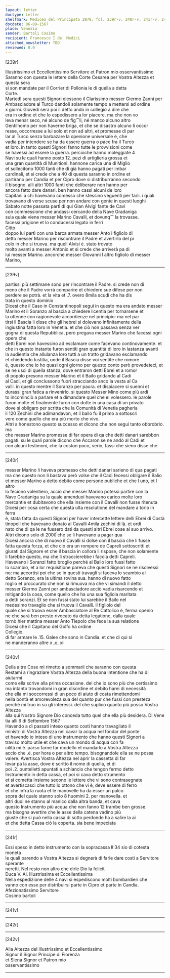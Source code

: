 ```yaml
---
layout: letter
doctype: Letter
shelfmark: Mediceo del Principato 2978, fol. 239r-v, 240r-v, 241r-v, 242r-v
docdate: 06-09-1567
place: Venezia
sender: Bartoli Cosimo
recipient: Francesco I de' Medici
attached_newsletter: TBD
reviewed: 0.0
---
```


[239r]  
  
  
Illustrissimo et Eccellentissimo Servitore et Patron mio osservantissimo  
Saranno con questa le lettere della Corte Cesarea per Vostra Altezza et questa sera  
si son mandate per il Corrier di Pollonia le di quella a detta  
Corte.  
Martedì sera questi Signori elessono il Clarissimo messer Giermo Zanni per  
Ambasciadore al Turco dandoli solamente tempo a mettersi ad ordine  
x giorni. Giovedì sera poi il detto ando in collegio a dire che  
era in ordine et che lo espedissero a lor piacere. ma che non vo  
leva menar seco, né alcuno de fig⁀li, né manco alcuno altro  
Gentilhomo per non haverne briga, et che se disastro alcuno li occor  
resse, occorresse a lui solo et non ad altri, et promesse di par  
lar al Turco senza barbazare la openione universale è, che  
vadia per intendere se ha da essere guerra o pace fra il Turco  
et loro. in tanto questi Signori fanno tutte le provvisioni come  
se havessi ad essere la guerra. percioche hanno moleggiate 4  
Navi su le quali hanno posto 12. pezi di artiglieria grossa et  
una gran quantità di Munitioni. hannone carica una di Miglio  
et sollecitono 1000 fanti che di già hanno pagati per imbar  
cardinali, et si crede che a 40 di questa saranno in ordine et  
partirano per Candia et per Cipro dove si distriburranno secondo  
il bisogno. alli altri 1000 fanti che deliberare non hanno per  
ancora fatto dare danari. ben hanno cassi alcuni de loro  
Capitani a chi havevano comesso che stessino veguenti per farli. i quali  
trovavano di verse scuse per non andare con gente in questi luoghi  
Sabato notte passata partì di qui Gian Alvigi fante de Cavi  
con commessione che andassi cercando della Nave Gradaniga  
sula quale viene messer Marino Cavalli, et dovunq⁀ la trovasse.  
facessi prigione et lo conducessi legato in ferri  
Citto  
doppo lui partì con una barca armata messer Anto i figliolo di  
detto messer Marino per riscontrare il Padre et avertirlo del pi  
colo in che si truova. ma quell Alvisi è. stato trovato  
molto avanti a messer Antonio et si crede che arriverà pa di  
lui messer Marino. ancorche messer Giovanni l altro figliolo di messer Marino,  
  
---  

[239v]  
  
  
partissi più settimane sono per rincontrare il Padre. si crede non di  
meno che il Padre vorrà comparire et chiedere sue difese per non  
perdere se potrà. et la vita et .7. overo 8mila scudi che ha dis  
trata in questo dominio  
Dicesi che il Caso in Constantinopoli seguì in questo ma era andato messer  
Marino et il Soranzo al bascia a chiedere licentia per tornarsene et  
la ottenne con ragionevole accordienze nel principio: ma nel par  
tirsi il Bascia li disse che gli hebrei si dolevano infinitamente della  
ingiustina fatta loro in Venetia. et che ciò non passava senza ver  
gogna di questa Repubblica, però pregava messer Marino che facessi ogni opera che  
detti Ebrei non havessino ad esclamare come facevano continovamente. et  
che in questo instante furon sentiti gran quantità di loro in lastanza avanti  
la audientia che allulanza loro tutti a un tratto gridavano esclamando  
et chiedendo Iustitia, onde il Bascia disse voi sentite che romore  
è, questo che io ho quasi ogni giorno per questo conto però provedeteci, et  
se ne usci di quella stanza, dove entraron detti Ebrei et a romor  
di popolo presono messer Marino et il Bailo gridando al Cadi  
al Cadi, et gli conclussono fuori stracciando anco la vesta al Ca  
valli. in questo mentre il Soranzo per paura. et dispiacere si suenni et  
durassi gran fatica a rinvenirlo. si questo Messer Mino come più ardi  
to incominciò a parlare et a dimandare quel che ei volessero. le parole  
furon molte et finalmente furon con dotte in una casa di un privato  
dove si obligaro per scritta che la Comunità di Venetia pagheria  
li 120 Zechini che adimandavon, et il bailo fu il primo a sottoscri  
vere come quello che era più morto che vivo.  
Altri a honestono questo successo et dicono che non seguì tanto obbrobrio. ma  
che messer Marino promesse di far opera di qa che detti danari sarebbon  
pagati. su le quali parole dicono che Accaron se ne andò al Cadi et  
con alcuni testimoni, che la coston poco, verio, fassi che sieno disse che  
  
---  

[240r]  
  
  
messer Marino li haveva promesso che detti danari sarieno di qua pagati  
ma che questo non li bastava però volse che il Cadi fecessi obligare il Balio  
et messer Marino a detto debito come persone publiche et che l uno, et l altro  
lo feciono volentiero, accio che messer Marino potessi partire con la  
Nave Gradaniga su la quale amenduoi havevano carico molte loro  
mercantie et dubitavono che ella insieme con il Cavalli non fusse ritenuta  
Dicesi per cosa certa che questa ulta resolutione del mandare a torlo in ferra  
è, stata fatta da questi Signori per haver intercette lettere delli Ebrei di Costà  
tinopoli che havevano donato al Cavalli 4mila zechini di là. et ordi  
nato che di qa le ne fussero dati da questi altri Ebrei cose al suo arrivo.  
Altri dicono solo di 2000̅ che se li havevano a pagar qua  
Dicesi ancora che di nuovo il Cavalli si dolse con il bascia che li fusse  
fatta questa forza, et che cio era un rompere de Capreli sottoscritti et  
giurati dal Signore et che il bascia in collora li rispose, che non solamente  
li farebbe questo, ma che li straccierebbe i faccia detti Capreli.  
Havevano i Soranzi fatto broglio perché al Bailo loro fussi fatto  
lo scambio, et a lor requisitione pareva che questi Signori se ne risolvessi  
no: ma accortisi poi che se in questi travagli si faceva lo scambio al  
detto Soranzo, era la ultima rovina sua. hanno di nuovo fatto  
roglio et proccurato che non si rimuova ma che vi simandi il detto  
messer Giermo Zanni per ambasciadore acciò vadia risarcendo et  
mitigando la cosa, come quello che ha una sua figliola maritata  
a detti soranzi. Et se non fussi stato lui sarebbe il Bailo nel  
medesimo travaglio che si truova il Cavalli. Il figliolo del  
quale che si truova esser Ambasciatore al Re Cattolico è, ferma openio  
ne che sarà ben presto rivocato da detta legatione, dalla quale  
tornò hier mattina messer Anto Tiepolo che fece la sua relatione  
Dicesi che il Capitano del Golfo ha ordine  
Collegio.  
di far armare le .15. Galee che sono in Candia. et che di qui si  
ne manderanno altre x ,o, xii  
  
---  

[240v]  
  
  
Della altre Cose mi rimetto a sommarii che saranno con questa  
Restami a ringraziare Vostra Altezza della buona intentione che ha di aiutarmi  
come ella scrive alla prima occasione. del che io sono più che certissimo  
ma intanto trovandomi in gran disordine et debito harei di necessità  
che ella mi soccorressi di un poco di aiuto di costa rimettendomi  
nella bontà et amorevoleza sua del quanto pur che fussi con presteza  
perché mi truo in su gli interessi. del che suplico quanto più posso Vostra Altezza  
alla qui Nostro Signore Dio conceda tutto quel che ella più desidera. Di Vene  
tia alli 6 di Settembre 1567  
Havendo a dì passati inteso quanto costì hanno travagliato il  
ministri di Vostra Altezza nel cavar la acqua nel fondar del ponte  
et havendo io inteso di uno instrumento che hanno questi Signori a  
traviso molto utile et che cava un mondo di acqua con fa  
cilità mi è. parso farne far modello et mandarlo a Vostra Altezza  
accio che .è. per hora o per altro tempo. bisognandole ella se ne possa  
valere. Avertisca Vostra Altezza nel aprir la cassetta di far  
levar pa la asse, dove è scritto il nome di quella, et di  
poi .2. puntelletti apuntati a schiancio che tengon fermo detto  
Instrumento in detta cassa, et poi si cava detto strumento  
et si cometta insieme secono le lettere che vi sono contrasegnate  
et avertiscasci che tutto lo ottono che vi è, deve essere di ferro  
et che infra la ruota et le manovelle ha da esser un palco  
sopra del quale stanno solo 8 huomini 2. per manovella. et  
altri duoi ne stanno al manico dalla altra banda, et cava  
questo Instrumento più acqua che non fanno 12 trambe ben grosse.  
ma bisogna avertire che le asse della catena vadino più  
giuste che si può nella cassa di sotto perdonde ha a salire la ai  
et che detta Cassa ciò la coperta. sia bene impeciata  
  
---  

[241r]  
  
  
Essi speso in detto instrumento con la sopracassa łł 34 sio di cotesta moneta  
le quali parendo a Vostra Altezza si degnerà di farle dare costì a Servitore sperante  
neretti. Nel resto non altro che dirle Dio la felicit  
Duca V. Al. Illustrissima et Eccellentissima  
Nella espedizione delle 4 navi si espediscono molti bombardieri che  
vanno con esse per distribuirsi parte in Cipro et parte in Candia.  
Afezionatissimo Servitore  
Cosimo bartoli  
  
---  

[241v]  
  
  
  
---  

[242r]  
  
  
  
---  

[242v]  
  
  
Alla Altezza del Illustrissimo et Eccellentissimo  
Signor il Signor Principe di Fiorenza  
et Siena Signor et Patron mio  
osservantissimo  
  
---  

